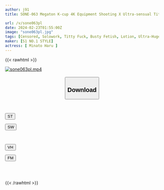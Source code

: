 ```yaml
---
author: j91
title: SONE-063 Megaton K-cup 4K Equipment Shooting X Ultra-sensual Tit Fuck Specialized Sex Industry Minato Hanaru

url: /v/sone063pl
date: 2024-02-23T01:55:00Z
image: "sone063pl.jpg"
tags: [Censored, Solowork, Titty Fuck, Busty Fetish, Lotion, Ultra-Huge Tits, Soapland	]
maker: [S1 NO.1 STYLE]
actress: [ Minato Haru ]
---
```



{{< rawhtml >}}

<div class="video" data-videoid="1j677vvWALsekW4">
    <a href="javascript:;">
        <img src="/v/sone063pl/sone063pl.jpg" width="WIDTH" height="HEIGHT" alt="sone063pl.mp4" loading="lazy">
    </a>
</div>

<script type="text/javascript" src="https://j91.asia/asset/on-demand-st.js"></script>

<br>
  <link rel="stylesheet" href="https://j91.asia/asset/bs5.css">
  
  <center>
  <button class="btn btn-primary" type="button" data-bs-toggle="collapse" data-bs-target=".multi-collapse" aria-expanded="false" aria-controls="multiCollapseExample1 multiCollapseExample2"><h2>Download</h2></button></center>
</p>
<div class="row">
  <div class="col">
    <div class="collapse multi-collapse" id="multiCollapseExample1">
      <div class="card card-body">
	      	      <br>
<div class="buttons">  
<p><a href="https://streamtape.to/v/1j677vvWALsekW4" target="_blank"><button class="btn-hover color-3"><i class="fa fa-download"></i> ST</button></a></p>
<p><a href="https://cdnwish.com/m7fwe7ec26u8" target="_blank"><button class="btn-hover color-2"><i class="fa fa-download"></i> SW</button></a></p></div>
    </div>
  </div>
</div>
  <div class="col">
    <div class="collapse multi-collapse" id="multiCollapseExample2">
      <div class="card card-body">
	      <br>
<div class="buttons">
<p><a href="https://vidhidepro.com/f/b09hq3gxf6gx"><button class="btn-hover color-9"><i class="fa fa-download"></i> VH</button></a></p>
<p><a href="https://filemoon.sx/d/a3a3fkbypkgs"><button class="btn-hover color-8"><i class="fa fa-download"></i> FM</button></a></p></div>
<br><br>
      </div>
    </div>
  </div>
</div>

{{< /rawhtml >}}